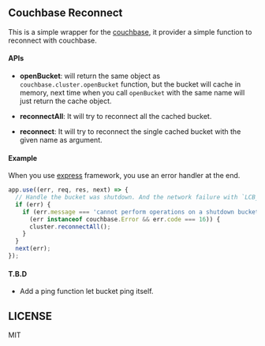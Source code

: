 ## Couchbase Reconnect

This is a simple wrapper for the [couchbase](https://www.npmjs.com/package/couchbase), it provider a simple function to reconnect with couchbase.


#### APIs

* __openBucket__: will return the same object as `couchbase.cluster.openBucket` function, but the bucket will cache in memory, next time when you call `openBucket` with the same name will just return the cache object.

* __reconnectAll__: It will try to reconnect all the cached bucket. 

* __reconnect__: It will try to reconnect the single cached bucket with the given name as argument.


#### Example

When you use [express](https://www.npmjs.com/package/express) framework, you use an error handler at the end.

```JavaScript
app.use((err, req, res, next) => {
  // Handle the bucket was shutdown. And the network failure with `LCB_CNTL_DETAILED_ERRCODES` error.
  if (err) {
    if (err.message === 'cannot perform operations on a shutdown bucket' ||
      (err instanceof couchbase.Error && err.code === 16)) {
      cluster.reconnectAll();
    }
  }
  next(err);
});
```

#### T.B.D
* Add a ping function let bucket ping itself.

## LICENSE

MIT 
